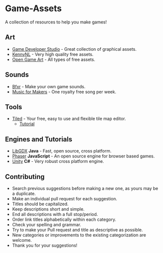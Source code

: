# Game-Assets
A collection of resources to help you make games!

## Art

* [Game Developer Studio](http://www.gamedeveloperstudio.com/index.php) - Great collection of graphical assets.
* [KennyNL](http://www.kenney.nl/) - Very high quality free assets.
* [Open Game Art](http://opengameart.org/) - All types of free assets.

## Sounds

* [Bfxr](http://www.bfxr.net/) - Make your own game sounds.
* [Music for Makers](http://musicformakers.com/) - One royalty free song per week.

## Tools

* [Tiled](http://www.mapeditor.org/) - Your free, easy to use and flexible tile map editor.
  * [Tutorial](http://www.gamefromscratch.com/post/2015/10/14/Tiled-Map-Editor-Tutorial-Series.aspx)

## Engines and Tutorials

* [LibGDX](https://libgdx.badlogicgames.com/) **Java** - Fast, open source, cross platform.
* [Phaser](http://phaser.io/) **JavaScript** - An open source engine for browser based games.
* [Unity](https://unity3d.com/) **C#** - Very robust cross platform engine.

## Contributing

* Search previous suggestions before making a new one, as yours may be a
duplicate.
* Make an individual pull request for each suggestion.
* Titles should be capitalized.
* Keep descriptions short and simple.
* End all descriptions with a full stop/period.
* Order link titles alphabetically within each category.
* Check your spelling and grammar.
* Try to make your Pull request and title as descriptive as possible.
* New categories or improvements to the existing categorization are welcome.
* Thank you for your suggestions!
